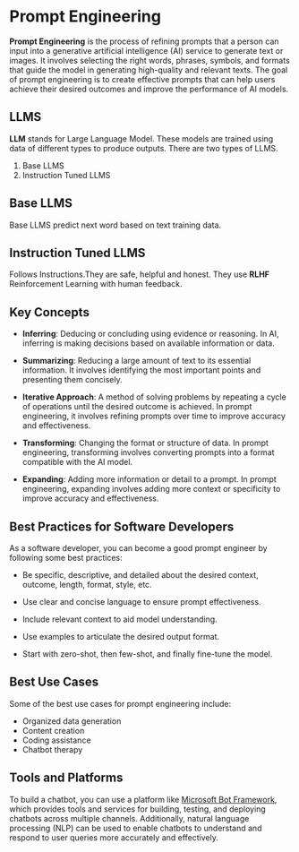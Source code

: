 # Prompt Engineering

**Prompt Engineering** is the process of refining prompts that a person can input into a generative artificial intelligence (AI) service to generate text or images. It involves selecting the right words, phrases, symbols, and formats that guide the model in generating high-quality and relevant texts. The goal of prompt engineering is to create effective prompts that can help users achieve their desired outcomes and improve the performance of AI models.

## LLMS

**LLM** stands for Large Language Model. These models are trained using data of different types to produce
outputs. There are two types of LLMS.

1. Base LLMS
2. Instruction Tuned LLMS

## Base LLMS

Base LLMS predict next word based on text training data.

## Instruction Tuned LLMS

Follows Instructions.They are safe, helpful and honest. They use **RLHF** Reinforcement Learning with human feedback.

## Key Concepts

- **Inferring**: Deducing or concluding using evidence or reasoning. In AI, inferring is making decisions based on available information or data.

- **Summarizing**: Reducing a large amount of text to its essential information. It involves identifying the most important points and presenting them concisely.

- **Iterative Approach**: A method of solving problems by repeating a cycle of operations until the desired outcome is achieved. In prompt engineering, it involves refining prompts over time to improve accuracy and effectiveness.

- **Transforming**: Changing the format or structure of data. In prompt engineering, transforming involves converting prompts into a format compatible with the AI model.

- **Expanding**: Adding more information or detail to a prompt. In prompt engineering, expanding involves adding more context or specificity to improve accuracy and effectiveness.

## Best Practices for Software Developers

As a software developer, you can become a good prompt engineer by following some best practices:

- Be specific, descriptive, and detailed about the desired context, outcome, length, format, style, etc.

- Use clear and concise language to ensure prompt effectiveness.

- Include relevant context to aid model understanding.

- Use examples to articulate the desired output format.

- Start with zero-shot, then few-shot, and finally fine-tune the model.

## Best Use Cases

Some of the best use cases for prompt engineering include:

- Organized data generation
- Content creation
- Coding assistance
- Chatbot therapy

## Tools and Platforms

To build a chatbot, you can use a platform like [Microsoft Bot Framework](https://dev.botframework.com/), which provides tools and services for building, testing, and deploying chatbots across multiple channels. Additionally, natural language processing (NLP) can be used to enable chatbots to understand and respond to user queries more accurately and effectively.
